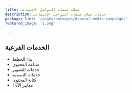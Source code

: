 ```yaml
---
title: حملات منصات التواصل الإجتماعي
description: خدمات حملات منصات التواصل الإجتماعي
packages_link: '/pages/packages/#social-media-campaigns'
featured_image: '1.png'

---
```


## الخدمات الفرعية

- بناء الخطط
- صناعة المحتوى
- خدمات التصوير
- خدمات التصميم
- كتابة المحتوى
- معايير الآداء